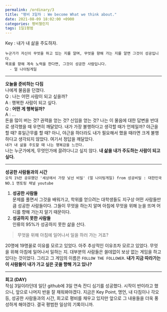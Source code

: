 ```yaml
---
permalink: /ordinary/3
title: "평비 3일차 : We become What we think about."
date: 2021-08-09 18:02:00 +0900
categories: 평비챌린지
tags: 1일1평범
---  
```

Key : 내가 내 삶을 주도하자.
```
누군가가 자신이 무엇을 하고 있는 지를 알며, 무엇을 향해 가는 지를 알면 그것이 성공입니다.
목표를 향해 계속 노력을 한다면, 그것이 성공한 사람입니다.
  - 얼 나이팅게일
```

---
**오늘을 준비하는 다짐**  
나에게 물음을 던졌다.  
Q : 나는 어떤 사람이 되고 싶을까?  
A : 행복한 사람이 되고 싶다.  
Q : **어떤 게 행복일까?**  
A : ...  
돈을 많이 버는 것? 권력을 얻는 것? 신임을 얻는 것?
나는 이 물음에 대한 답변을 반대로 생각했을 때 우연히 깨달았다. 내가 가장 불행하다고 생각할 때가 언제일까? 야근을 할 때? 휴일근무를 할 때? 아니, 야근을 하더라도 내가 필요해서 했을 때라면 크게 불행하다고 생각되지 않았다. 여기서 정답을 깨달았다.  
`내가 내 삶을 주도할 때 나는 행복감을 느낀다.`  
나는 누군가에게, 무엇인가에 끌려다니고 싶지 않다. **내 삶을 내가 주도하는 사람이 되고 싶다.**

---
**성공한 사람들과의 시간**  
`오직 1%만 공유했던 '세상에서 가장 낯선 비밀' (얼 나이팅게일) from 성공비밀 : 대한민국 NO.1 멘토링 채널 youtube`  
1. **성공한 사람들**  
문제를 풀면서 그것을 배워가고, 학위를 얻으려는 대학생들도 지구상 어떤 사람들만큼 성공한 사람들이다. 그들이 무엇을 하는지 알며 아침에 무엇을 위해 눈을 뜨며 어디를 향해 가는지 알기 때문이다.
2. **성공하지 못한 사람들**  
인류의 95%가 성공하지 못한 삶을 산다.

> 무엇을 위해 아침에 일어나서 일을 하러 가는 거죠?

20명에 19명꼴로 이유를 모르고 있었다. 아주 추상적인 이유조차 모르고 있었다. 무엇을 위해 아침에 일어나서 일하는 지. 대부분의 사람들은 쓸데없이 보상 없는 게임을 하고 있다는 것이었다. 그리고 그 게임의 이름은 `FOLLOW THE FOLLOWER`. **내가 지금 따라가는 이 사람들이 내가 가고 싶은 곳을 향해 가고 있나?**

---
**회고 (DAY)**  
작심 3일이라던데 일단 github에 3일 연속 잔디 심기를 성공했다. 시작이 반이라고 했으니, 앞으로 나머지 반을 잘 채워봐야겠다. 지금은 Key Point, 명언, 내 다짐이나 각오 등, 성공한 사람들과의 시간, 회고로 평비를 채우고 있지만 앞으로 그 내용들을 더욱 풍성하게 해야겠다. 결국 평범한 일상의 기록이니까.
